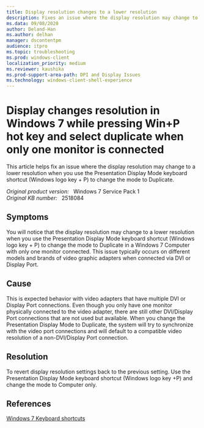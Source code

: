 ```yaml
---
title: Display resolution changes to a lower resolution
description: Fixes an issue where the display resolution may change to a lower resolution when you use the Presentation Display Mode keyboard shortcut (Windows logo key + P) to change the mode to Duplicate.
ms.data: 09/08/2020
author: Deland-Han
ms.author: delhan
manager: dscontentpm
audience: itpro
ms.topic: troubleshooting
ms.prod: windows-client
localization_priority: medium
ms.reviewer: kaushika
ms.prod-support-area-path: DPI and Display Issues
ms.technology: windows-client-shell-experience
---
```

# Display changes resolution in Windows 7 while pressing Win+P hot key and select duplicate when only one monitor is connected

This article helps fix an issue where the display resolution may change to a lower resolution when you use the Presentation Display Mode keyboard shortcut (Windows logo key + P) to change the mode to Duplicate.

_Original product version:_ &nbsp; Windows 7 Service Pack 1  
_Original KB number:_ &nbsp; 2518084

## Symptoms

You will notice that the display resolution may change to a lower resolution when you use the Presentation Display Mode keyboard shortcut (Windows logo key + P) to change the mode to Duplicate in a Windows 7 Computer with only one monitor connected. This issue typically occurs on different models and brands of video graphic adapters when connected via DVI or Display Port.

## Cause

This is expected behavior with video adapters that have multiple DVI or Display Port connections. Even though you only have one monitor physically connected to the video adapter, there are still other DVI/Display Port connections that are not used but available. When you change the Presentation Display Mode to Duplicate, the system will try to synchronize with the video port connections and will default to a compatible video resolution of a non-DVI/Display Port connection.

## Resolution

To revert display resolution settings back to the previous setting. Use the Presentation Display Mode keyboard shortcut (Windows logo key
+P) and change the mode to Computer only.

## References

[Windows 7 Keyboard shortcuts](https://support.microsoft.com/windows/keyboard-shortcuts-in-windows-dcc61a57-8ff0-cffe-9796-cb9706c75eec#ID0EBD=Windows_7)
